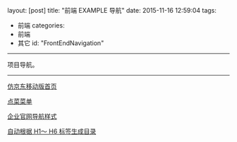 layout: [post]
title: "前端 EXAMPLE 导航"
date: 2015-11-16 12:59:04
tags:
- 前端
categories:
- 前端
- 其它
id: "FrontEndNavigation"
---

项目导航。

<!-- more -->


---

[仿京东移动版首页](http://humyang.github.io/front-end-example/mjd/)

[点菜菜单](http://humyang.github.io/front-end-example/dccd/)

[企业官网导航样式](http://humyang.github.io/front-end-example/lg/)

[自动根据 H1～ H6 标签生成目录](http://humyang.github.io/front-end-example/ml/)

